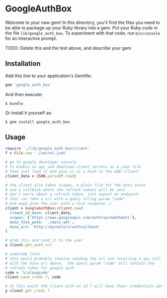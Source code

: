 # GoogleAuthBox

Welcome to your new gem! In this directory, you'll find the files you need to be able to package up your Ruby library into a gem. Put your Ruby code in the file `lib/google_auth_box`. To experiment with that code, run `bin/console` for an interactive prompt.

TODO: Delete this and the text above, and describe your gem

## Installation

Add this line to your application's Gemfile:

```ruby
gem 'google_auth_box'
```

And then execute:

    $ bundle

Or install it yourself as:

    $ gem install google_auth_box

## Usage

```ruby 
require './lib/google_auth_box/client'
f = File.new './secret.json'

# go to google developer console
# to enable an api and download client_secrets as a json file
# then just load it and pass it as a Hash to the GAB::Client
client_data = JSON.parse(f.read)

# the client also takes scopes, a plain file for the data store
# and a callback where the refresh tokens will be sent
# don't worry about a refresh token, just expost an endpoint
# that can take a url with a query string param "code"
# and mayb gree the user with a nice response ;)
client = GoogleAuthBox::Client.new(
  client_id_hash: client_data,
  scopes: ['https://www.googleapis.com/auth/spreadsheets'],
  data_file_path: './data.yml',
  base_uri: 'http://mycooluri/oathcallback'
)

# grab this and send it to the user
p client.get_auth_url

# sometime later
# this would probably involve sending the url and receiving a api call
# with the base_uri above.  the query param "code" will contain the
# refresh token for google auth
code = '5/alongcode'
client.save_creds 7, code

# at this point the client with an id 7 will have their credentials persisted
p client.get_creds 7

```

